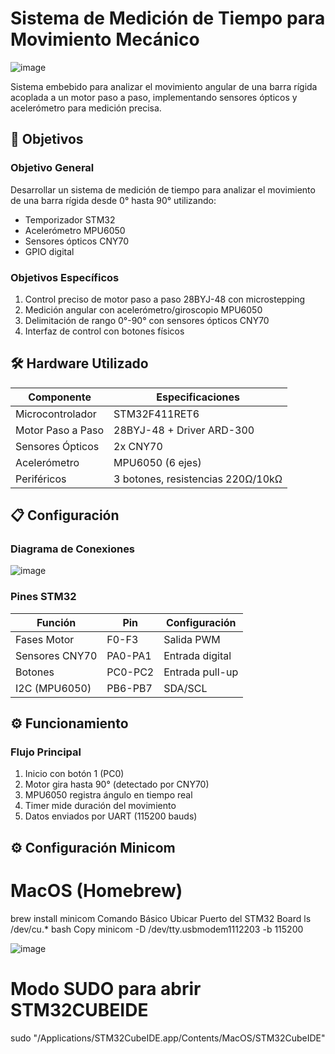 # Sistema de Medición de Tiempo para Movimiento Mecánico

![image](https://github.com/user-attachments/assets/e328f309-7885-4ee9-ad4e-5c24fae3ee16)


Sistema embebido para analizar el movimiento angular de una barra rígida acoplada a un motor paso a paso, implementando sensores ópticos y acelerómetro para medición precisa.

## 📌 Objetivos

### Objetivo General
Desarrollar un sistema de medición de tiempo para analizar el movimiento de una barra rígida desde 0° hasta 90° utilizando:
- Temporizador STM32
- Acelerómetro MPU6050
- Sensores ópticos CNY70
- GPIO digital

### Objetivos Específicos
1. Control preciso de motor paso a paso 28BYJ-48 con microstepping
2. Medición angular con acelerómetro/giroscopio MPU6050
3. Delimitación de rango 0°-90° con sensores ópticos CNY70
4. Interfaz de control con botones físicos

## 🛠 Hardware Utilizado
| Componente | Especificaciones |
|------------|------------------|
| Microcontrolador | STM32F411RET6 |
| Motor Paso a Paso | 28BYJ-48 + Driver ARD-300 |
| Sensores Ópticos | 2x CNY70 |
| Acelerómetro | MPU6050 (6 ejes) |
| Periféricos | 3 botones, resistencias 220Ω/10kΩ |

## 📋 Configuración

### Diagrama de Conexiones
![image](https://github.com/user-attachments/assets/a62b4654-b644-4c03-b716-319b945ed7a6)


### Pines STM32
| Función | Pin | Configuración |
|---------|-----|---------------|
| Fases Motor | F0-F3 | Salida PWM |
| Sensores CNY70 | PA0-PA1 | Entrada digital |
| Botones | PC0-PC2 | Entrada pull-up |
| I2C (MPU6050) | PB6-PB7 | SDA/SCL |

## ⚙️ Funcionamiento

### Flujo Principal
1. Inicio con botón 1 (PC0)
2. Motor gira hasta 90° (detectado por CNY70)
3. MPU6050 registra ángulo en tiempo real
4. Timer mide duración del movimiento
5. Datos enviados por UART (115200 bauds)

## ⚙️ Configuración Minicom

# MacOS (Homebrew)

brew install minicom
Comando Básico Ubicar Puerto del STM32 Board
ls /dev/cu.*
bash
Copy
minicom -D /dev/tty.usbmodem1112203 -b 115200

![image](https://github.com/user-attachments/assets/dac0bf5f-17c0-4c7a-afdd-6fe893394b40)


# Modo SUDO para abrir STM32CUBEIDE
sudo "/Applications/STM32CubeIDE.app/Contents/MacOS/STM32CubeIDE"





